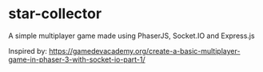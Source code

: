 # star-collector
A simple multiplayer game made using PhaserJS, Socket.IO and Express.js

Inspired by: https://gamedevacademy.org/create-a-basic-multiplayer-game-in-phaser-3-with-socket-io-part-1/
